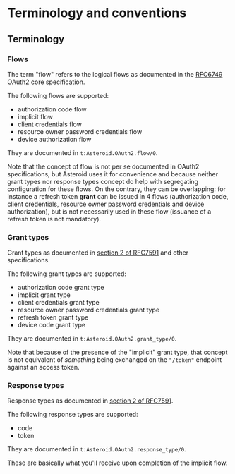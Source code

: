 # Terminology and conventions

## Terminology

### Flows

The term "flow" refers to the logical flows as documented in the
[RFC6749](https://tools.ietf.org/html/rfc6749) OAuth2 core specification.

The following flows are supported:
- authorization code flow
- implicit flow
- client credentials flow
- resource owner password credentials flow
- device authorization flow

They are documented in `t:Asteroid.OAuth2.flow/0`.

Note that the concept of flow is not per se documented in OAuth2 specifications, but Asteroid
uses it for convenience and because neither grant types nor response types concept do help
with segregating configuration for these flows. On the contrary, they can be overlapping: for
instance a refresh token **grant** can be issued in 4 flows (authorization code, client
credentials, resource owner password credentials and device authorization), but is not necessarily
used in these flow (issuance of a refresh token is not mandatory).

### Grant types

Grant types as documented in
[section 2 of RFC7591](https://tools.ietf.org/html/rfc7591#section-2) and other specifications.

The following grant types are supported:
- authorization code grant type
- implicit grant type
- client credentials grant type
- resource owner password credentials grant type
- refresh token grant type
- device code grant type

They are documented in `t:Asteroid.OAuth2.grant_type/0`.

Note that because of the presence of the "implicit" grant type, that concept is not equivalent
of *something* being exchanged on the `"/token"` endpoint against an access token.

### Response types

Response types as documented in
[section 2 of RFC7591](https://tools.ietf.org/html/rfc7591#section-2).

The following response types are supported:
- code
- token

They are documented in `t:Asteroid.OAuth2.response_type/0`.

These are basically what you'll receive upon completion of the implicit flow.
